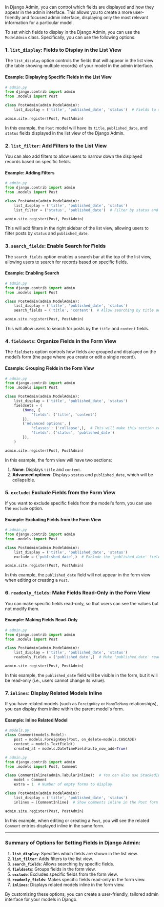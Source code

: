 In Django Admin, you can control which fields are displayed and how they appear in the admin interface. This allows you to create a more user-friendly and focused admin interface, displaying only the most relevant information for a particular model.

To set which fields to display in the Django Admin, you can use the `ModelAdmin` class. Specifically, you can use the following options:

### 1. **`list_display`**: Fields to Display in the List View
The `list_display` option controls the fields that will appear in the list view (the table showing multiple records) of your model in the admin interface.

#### Example: Displaying Specific Fields in the List View

```python
# admin.py
from django.contrib import admin
from .models import Post

class PostAdmin(admin.ModelAdmin):
    list_display = ('title', 'published_date', 'status')  # Fields to show in list view

admin.site.register(Post, PostAdmin)
```

In this example, the `Post` model will have its `title`, `published_date`, and `status` fields displayed in the list view of the Django Admin.

### 2. **`list_filter`**: Add Filters to the List View
You can also add filters to allow users to narrow down the displayed records based on specific fields.

#### Example: Adding Filters

```python
# admin.py
from django.contrib import admin
from .models import Post

class PostAdmin(admin.ModelAdmin):
    list_display = ('title', 'published_date', 'status')
    list_filter = ('status', 'published_date')  # Filter by status and published_date

admin.site.register(Post, PostAdmin)
```

This will add filters in the right sidebar of the list view, allowing users to filter posts by `status` and `published_date`.

### 3. **`search_fields`**: Enable Search for Fields
The `search_fields` option enables a search bar at the top of the list view, allowing users to search for records based on specific fields.

#### Example: Enabling Search

```python
# admin.py
from django.contrib import admin
from .models import Post

class PostAdmin(admin.ModelAdmin):
    list_display = ('title', 'published_date', 'status')
    search_fields = ('title', 'content')  # Allow searching by title and content

admin.site.register(Post, PostAdmin)
```

This will allow users to search for posts by the `title` and `content` fields.

### 4. **`fieldsets`**: Organize Fields in the Form View
The `fieldsets` option controls how fields are grouped and displayed on the model’s form (the page where you create or edit a single record).

#### Example: Grouping Fields in the Form View

```python
# admin.py
from django.contrib import admin
from .models import Post

class PostAdmin(admin.ModelAdmin):
    list_display = ('title', 'published_date', 'status')
    fieldsets = (
        (None, {
            'fields': ('title', 'content')
        }),
        ('Advanced options', {
            'classes': ('collapse',),  # This will make this section collapsible
            'fields': ('status', 'published_date')
        }),
    )

admin.site.register(Post, PostAdmin)
```

In this example, the form view will have two sections:
1. **None**: Displays `title` and `content`.
2. **Advanced options**: Displays `status` and `published_date`, which will be collapsible.

### 5. **`exclude`**: Exclude Fields from the Form View
If you want to exclude specific fields from the model's form, you can use the `exclude` option.

#### Example: Excluding Fields from the Form View

```python
# admin.py
from django.contrib import admin
from .models import Post

class PostAdmin(admin.ModelAdmin):
    list_display = ('title', 'published_date', 'status')
    exclude = ('published_date',)  # Exclude the 'published_date' field from the form

admin.site.register(Post, PostAdmin)
```

In this example, the `published_date` field will not appear in the form view when editing or creating a `Post`.

### 6. **`readonly_fields`**: Make Fields Read-Only in the Form View
You can make specific fields read-only, so that users can see the values but not modify them.

#### Example: Making Fields Read-Only

```python
# admin.py
from django.contrib import admin
from .models import Post

class PostAdmin(admin.ModelAdmin):
    list_display = ('title', 'published_date', 'status')
    readonly_fields = ('published_date',)  # Make 'published_date' read-only

admin.site.register(Post, PostAdmin)
```

In this example, the `published_date` field will be visible in the form, but it will be read-only (i.e., users cannot change its value).

### 7. **`inlines`**: Display Related Models Inline
If you have related models (such as `ForeignKey` or `ManyToMany` relationships), you can display them inline within the parent model's form.

#### Example: Inline Related Model

```python
# models.py
class Comment(models.Model):
    post = models.ForeignKey(Post, on_delete=models.CASCADE)
    content = models.TextField()
    created_at = models.DateTimeField(auto_now_add=True)

# admin.py
from django.contrib import admin
from .models import Post, Comment

class CommentInline(admin.TabularInline):  # You can also use StackedInline
    model = Comment
    extra = 1  # Number of empty forms to display

class PostAdmin(admin.ModelAdmin):
    list_display = ('title', 'published_date', 'status')
    inlines = [CommentInline]  # Show comments inline in the Post form

admin.site.register(Post, PostAdmin)
```

In this example, when editing or creating a `Post`, you will see the related `Comment` entries displayed inline in the same form.

---

### Summary of Options for Setting Fields in Django Admin:
1. **`list_display`**: Specifies which fields are shown in the list view.
2. **`list_filter`**: Adds filters to the list view.
3. **`search_fields`**: Allows searching by specific fields.
4. **`fieldsets`**: Groups fields in the form view.
5. **`exclude`**: Excludes specific fields from the form view.
6. **`readonly_fields`**: Makes specific fields read-only in the form view.
7. **`inlines`**: Displays related models inline in the form view.

By customizing these options, you can create a user-friendly, tailored admin interface for your models in Django.
